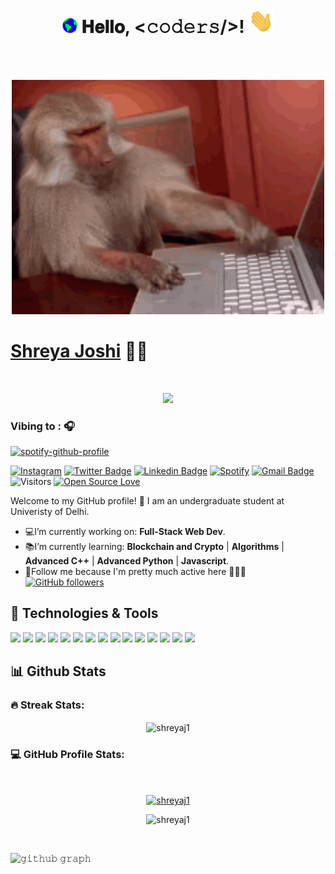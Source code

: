 <h1 align="center">
  <a target="_blank">
    <img src="gif/Earth.gif" width="24px" style="max-width:100%;">
  </a>
  𝐇𝐞𝐥𝐥𝐨, &lt;𝚌𝚘𝚍𝚎𝚛𝚜/&gt;!
  <a target="_blank">
    <img src="gif/Hi.gif" width="40px" />
  </a>
</h1>

<br/>
<br/>
<p align="center">
<img src="gif/monkey.gif" width="500px">
</p>

<h1> <a href="https://github.com/shreyaj1" target="_blank"> <b>Shreya Joshi</b></a>  👩‍💻 </h1>
<br>
<p align="center">
 <a href="https://github.com/DenverCoder1/readme-typing-svg"><img src="https://readme-typing-svg.herokuapp.com?color=%232CF313&size=25&center=true&vCenter=true&width=550&height=50&lines=CS+student;Web+developer;Tech+Enthusiast;Confused+coder+%3A%22);Learning+new+things;Upgrading+skills&font=georgia"></a>
</p>

### Vibing to : 🎧  <!--img src="https://media.giphy.com/media/kC8QA2OYWOADK0e1Uk/giphy.gif" width="30" style="padding-top: 10px;" -->

[![spotify-github-profile](https://spotify-github-profile.vercel.app/api/view?uid=e29vbvrfdku85y35pqdb8xo15&cover_image=true&theme=novatorem&bar_color=53b14f&bar_color_cover=false)](https://spotify-github-profile.vercel.app/api/view?uid=e29vbvrfdku85y35pqdb8xo15&redirect=true)

[![Instagram](https://img.shields.io/badge/shreahh-%23E4405F.svg?style=flat-square&logo=Instagram&logoColor=white&link=https://www.instagram.com/shreahh/)](https://www.instagram.com/shreahh/)
[![Twitter Badge](https://img.shields.io/badge/-ShreyaJoshi-1ca0f1?style=flat-square&labelColor=1ca0f1&logo=twitter&logoColor=white&link=https://twitter.com/ShreyaJoshi01)](https://twitter.com/ShreyaJoshi01) 
[![Linkedin Badge](https://img.shields.io/badge/-ShreyaJoshi-blue?style=flat-square&logo=Linkedin&logoColor=white&link=https://www.linkedin.com/in/shreya-joshi-211a07146/)](https://www.linkedin.com/in/shreya-joshi-211a07146/) 
[![Spotify](https://img.shields.io/badge/Spotify-1ED760?style=flat-square&logo=spotify&logoColor=white&link=https://open.spotify.com/user/e29vbvrfdku85y35pqdb8xo15)](https://open.spotify.com/user/e29vbvrfdku85y35pqdb8xo15)
[![Gmail Badge](https://img.shields.io/badge/-shreyaarunajoshi@gmail.com-c14438?style=flat-square&logo=Gmail&logoColor=white&link=mailto:shreyaarunajoshi@gmail.com)](mailto:shreyaarunajoshi@gmail.com)
![Visitors](https://visitor-badge.laobi.icu/badge?page_id=shreyaj1.shreyaj1)
[![Open Source Love](https://badges.frapsoft.com/os/v1/open-source.svg?v=102)](https://github.com/ellerbrock/open-source-badge/)

Welcome to my GitHub profile! 🥰 
I am an undergraduate student at Univeristy of Delhi.
- 💻I’m currently working on: **Full-Stack Web Dev**. 
- 📚I’m currently learning: **Blockchain and Crypto** | **Algorithms** | **Advanced C++** | **Advanced Python** | **Javascript**. 
- 🤪Follow me because I'm pretty much active here  💁🏼‍♀️  [![GitHub followers](https://img.shields.io/github/followers/shreyaj1?label=Follow&style=social)](https://github.com/shreyaj1)

## 🔧 Technologies & Tools

![](https://img.shields.io/badge/Python-3776AB?style=for-the-badge&logo=python&logoColor=white)
![](https://img.shields.io/badge/C%2B%2B-00599C?style=for-the-badge&logo=c%2B%2B&logoColor=white)
![](https://img.shields.io/badge/java-%23ED8B00.svg?style=for-the-badge&logo=java&logoColor=white)
![](https://img.shields.io/badge/HTML5-E34F26?style=for-the-badge&logo=html5&logoColor=white)
![](https://img.shields.io/badge/CSS3-1572B6?style=for-the-badge&logo=css3&logoColor=white)
![](https://img.shields.io/badge/JavaScript-323330?style=for-the-badge&logo=javascript&logoColor=F7DF1E)
![](https://img.shields.io/badge/jquery-%230769AD.svg?style=for-the-badge&logo=jquery&logoColor=white)
![](https://img.shields.io/badge/node.js-6DA55F?style=for-the-badge&logo=node.js&logoColor=white)
![](https://img.shields.io/badge/express.js-%23404d59.svg?style=for-the-badge&logo=express&logoColor=%2361DAFB)
![](https://img.shields.io/badge/github-%23121011.svg?style=for-the-badge&logo=github&logoColor=white)
![](https://img.shields.io/badge/git-%23F05033.svg?style=for-the-badge&logo=git&logoColor=white)
![](https://img.shields.io/badge/nginx-%23009639.svg?style=for-the-badge&logo=nginx&logoColor=white)
![](https://img.shields.io/badge/r-%23276DC3.svg?style=for-the-badge&logo=r&logoColor=white)
![](https://img.shields.io/badge/Visual%20Studio%20Code-0078d7.svg?style=for-the-badge&logo=visual-studio-code&logoColor=white)
![](https://img.shields.io/badge/NetBeansIDE-1B6AC6.svg?style=for-the-badge&logo=apache-netbeans-ide&logoColor=white)

## 📊 Github Stats 

### <b>🔥 Streak Stats:</b>

<p align="center"><img align="center" src="https://github-readme-streak-stats.herokuapp.com/?user=shreyaj1&theme=chartreuse-dark" alt="shreyaj1" /></p>


### <b>💻 GitHub Profile Stats:</b>
  <br/>
  <p align="center">
    <a href="https://github.com/shreyaj1"><img align="center" src="https://github-readme-stats.vercel.app/api?username=shreyaj1&show_icons=true&locale=en&theme=chartreuse-dark" alt="shreyaj1" height="192px"/></a>
	</p>
	<p  align="center">
	  <img src="https://github-readme-stats.vercel.app/api/top-langs?username=shreyaj1&show_icons=true&locale=en&layout=compact&theme=chartreuse-dark" alt="shreyaj1" height="192px"/>
	</p>
  <br/>

  ![𝚐𝚒𝚝𝚑𝚞𝚋 𝚐𝚛𝚊𝚙𝚑](https://activity-graph.herokuapp.com/graph?username=shreyaj1&theme=merko&hide_border=true&area=true)
